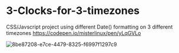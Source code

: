 # 3-Clocks-for-3-timezones

CSS/Javscript project using different Date() formatting on 3 different timezones https://codepen.io/misterlinux/pen/yLqGVLo


![8be87208-e7ce-4479-8325-f6997f1297c9](https://user-images.githubusercontent.com/43761354/216598131-db56f0ba-1b4a-401c-a633-7c1d32793df5.png)
